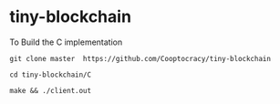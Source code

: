 # tiny-blockchain


To Build the C implementation

`git clone master  https://github.com/Cooptocracy/tiny-blockchain`

`cd tiny-blockchain/C`

`make && ./client.out`
